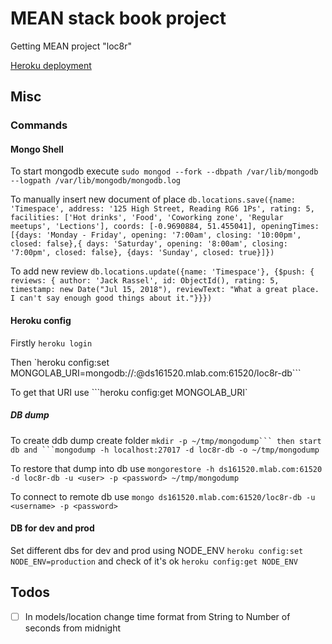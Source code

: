 # MEAN stack book project

Getting MEAN project "loc8r"

[Heroku deployment](https://getting-mean-book-loc8r.herokuapp.com)

## Misc

### Commands

#### Mongo Shell

To start mongodb execute `sudo mongod --fork --dbpath /var/lib/mongodb  --logpath /var/lib/mongodb/mongodb.log`

To manually insert new document of place `db.locations.save({name: 'Timespace', address: '125 High Street, Reading RG6 1Ps', rating: 5, facilities: ['Hot drinks', 'Food', 'Coworking zone', 'Regular meetups', 'Lections'], coords: [-0.9690884, 51.455041], openingTimes: [{days: 'Monday - Friday', opening: '7:00am', closing: '10:00pm', closed: false},{ days: 'Saturday', opening: '8:00am', closing: '7:00pm', closed: false}, {days: 'Sunday', closed: true}]})`

To add new review `db.locations.update({name: 'Timespace'}, {$push: { reviews: { author: 'Jack Rassel', id: ObjectId(), rating: 5, timestamp: new Date("Jul 15, 2018"), reviewText: "What a great place. I can't say enough good things about it."}}})`

#### Heroku config

Firstly `heroku login`

Then `heroku config:set MONGOLAB_URI=mongodb://<user>:<password>@ds161520.mlab.com:61520/loc8r-db```

To get that URI use ```heroku config:get MONGOLAB_URI`

##### DB dump

To create ddb dump create folder `mkdir -p ~/tmp/mongodump``` then start db and ```mongodump -h localhost:27017 -d loc8r-db -o ~/tmp/mongodump`

To restore that dump into db use `mongorestore -h ds161520.mlab.com:61520 -d loc8r-db -u <user> -p <password> ~/tmp/mongodump`

To connect to remote db use `mongo ds161520.mlab.com:61520/loc8r-db -u <username> -p <password>`

#### DB for dev and prod

Set different dbs for dev and prod using NODE_ENV `heroku config:set NODE_ENV=production` and check of it's ok `heroku config:get NODE_ENV`

## Todos

- [ ] In models/location change time format from String to Number of seconds from midnight
